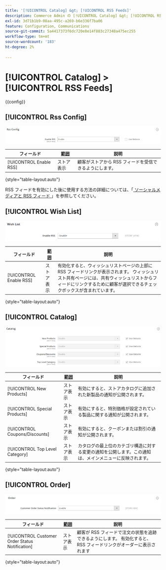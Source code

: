 ```yaml
---
title: '[!UICONTROL Catalog] &gt; [!UICONTROL RSS Feeds]'
description: Commerce Admin の [!UICONTROL Catalog] &gt; [!UICONTROL RSS Feeds] ページで設定を確認します。
exl-id: 3d71b1b9-08aa-495c-a269-b6e336f7ba06
feature: Configuration, Communications
source-git-commit: 5a4417373f6dc720e8e14f883c27348a475ec255
workflow-type: tm+mt
source-wordcount: '183'
ht-degree: 2%

---
```


# [!UICONTROL Catalog] > [!UICONTROL RSS Feeds]

{{config}}

## [!UICONTROL Rss Config]

![Rss 設定 ](./assets/rss-feeds-rss-config.png)<!-- zoom -->

<!-- [Rss Config](https://experienceleague.adobe.com/ja/docs/commerce-admin/marketing/communications/social-rss) -->

| フィールド | [ 範囲 ](../../getting-started/websites-stores-views.md#scope-settings) | 説明 |
|--- |--- |--- |
| [!UICONTROL Enable RSS] | ストア表示 | 顧客がストアから RSS フィードを受信できるようにします。 |

{style="table-layout:auto"}

RSS フィードを有効にした後に使用する方法の詳細については、「[ ソーシャルメディアと RSS フィード ](../../merchandising-promotions/social-rss.md)」を参照してください。

## [!UICONTROL Wish List]

![ ウィッシュリスト ](./assets/rss-feeds-wishlist.png)<!-- zoom -->

<!-- [Wish List](https://experienceleague.adobe.com/ja/docs/commerce-admin/stores-sales/shopper-tools/wish-lists/wishlists) -->

| フィールド | [ 範囲 ](../../getting-started/websites-stores-views.md#scope-settings) | 説明 |
|--- |--- |--- |
| [!UICONTROL Enable RSS] | ストア表示 | 有効化すると、ウィッシュリストページの上部に RSS フィードリンクが表示されます。 ウィッシュリスト共有ページには、共有ウィッシュリストからフィードにリンクするために顧客が選択できるチェックボックスが含まれています。 |

{style="table-layout:auto"}

## [!UICONTROL Catalog]

![ カタログ ](./assets/rss-feeds-catalog.png)<!-- zoom -->

<!-- [Catalog](https://experienceleague.adobe.com/ja/docs/commerce-admin/catalog/catalog-menu) -->

| フィールド | [ 範囲 ](../../getting-started/websites-stores-views.md#scope-settings) | 説明 |
|--- |--- |--- |
| [!UICONTROL New Products] | ストア表示 | 有効にすると、ストアカタログに追加された新製品の通知が公開されます。 |
| [!UICONTROL Special Products] | ストア表示 | 有効にすると、特別価格が設定されている製品に関する通知が公開されます。 |
| [!UICONTROL Coupons/Discounts] | ストア表示 | 有効にすると、クーポンまたは割引の通知が公開されます。 |
| [!UICONTROL Top Level Category] | ストア表示 | カタログの最上位のカテゴリ構造に対する変更の通知を公開します。この通知は、メインメニューに反映されます。 |

{style="table-layout:auto"}

## [!UICONTROL Order]

![ 順序 ](./assets/rss-feeds-order.png)<!-- zoom -->

<!-- [Order](https://experienceleague.adobe.com/ja/docs/commerce-admin/stores-sales/order-management/orders/order-status#notification) -->

| フィールド | [ 範囲 ](../../getting-started/websites-stores-views.md#scope-settings) | 説明 |
|--- |--- |--- |
| [!UICONTROL Customer Order Status Notification] | ストア表示 | 顧客が RSS フィードで注文の状態を追跡できるようにします。 有効化すると、RSS フィードリンクがオーダーに表示されます |

{style="table-layout:auto"}
